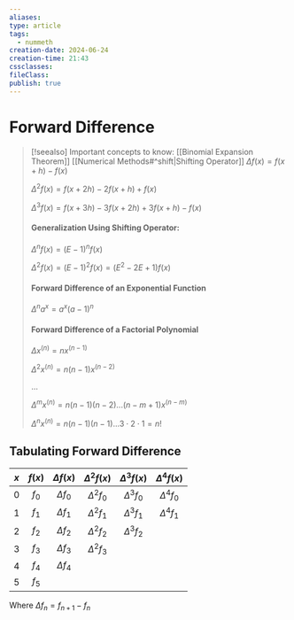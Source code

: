 ```yaml
---
aliases: 
type: article
tags:
  - nummeth
creation-date: 2024-06-24
creation-time: 21:43
cssclasses: 
fileClass: 
publish: true
---
```

# Forward Difference
> [!seealso] Important concepts to know:
> [[Binomial Expansion Theorem]]
>  [[Numerical Methods#^shift|Shifting Operator]]
> $\Delta f(x) = f(x+h) - f(x)$
> 
> $\Delta^2 f(x) = f(x+2h) - 2f(x+h) + f(x)$
> 
> $\Delta^3 f(x) = f(x+3h) -3f(x+2h) + 3f(x+h) - f(x)$
> 
> #### Generalization Using Shifting Operator:
> 
> $\Delta^n f(x) = (E-1)^n f(x)$
> 
> $\Delta^2 f(x) = (E-1)^2 f(x) = (E^2 -2E +1) f(x)$
> 
> #### Forward Difference of an Exponential Function
> 
> $\Delta^n a^x = a^x(a-1)^n$
> 
> #### Forward Difference of a Factorial Polynomial
> 
> $\Delta x^{(n)} = nx^{(n-1)}$
> 
> $\Delta^2 x^{(n)} = n(n-1)x^{(n-2)}$
> 
> $...$
> 
> $\Delta^m x^{(n)} = n(n-1)(n-2) ... (n-m+1)x^{(n-m)}$
> 
> $\Delta^n x^{(n)} = n(n-1)(n-1) ... 3 \cdot 2 \cdot 1 = n!$

## Tabulating Forward Difference 

| $x$ | $f(x)$ | $\Delta f(x)$ | $\Delta^2 f(x)$ | $\Delta^3 f(x)$ | $\Delta^4 f(x)$ |
| :-: | :----: | :-----------: | :-------------: | :-------------: | :-------------: |
|  0  | $f_0$  | $\Delta f_0$  | $\Delta^2 f_0$  | $\Delta^3 f_0$  | $\Delta^4 f_0$  |
|  1  | $f_1$  | $\Delta f_1$  | $\Delta^2 f_1$  | $\Delta^3 f_1$  | $\Delta^4 f_1$  |
|  2  | $f_2$  | $\Delta f_2$  | $\Delta^2 f_2$  | $\Delta^3 f_2$  |                 |
|  3  | $f_3$  | $\Delta f_3$  | $\Delta^2 f_3$  |                 |                 |
|  4  | $f_4$  | $\Delta f_4$  |                 |                 |                 |
|  5  | $f_5$  |               |                 |                 |                 |

Where $\Delta f_n = f_{n+1} - f_n$
